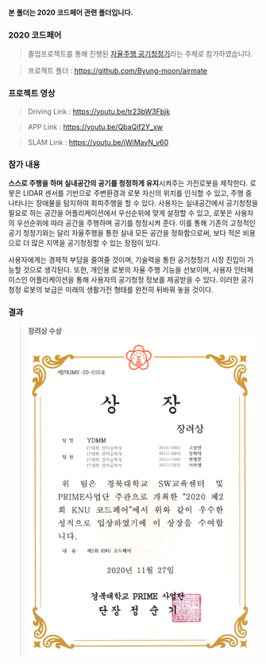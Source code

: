 **본 폴더는 2020 코드페어 관련 폴더입니다.**  




### 2020 코드페어
 > 졸업프로젝트를 통해 진행된 [자율주행 공기청정기](https://github.com/Byung-moon/airmate)라는 주제로 참가하였습니다.  
 
   
     
     
 > 프로젝트 폴더 : https://github.com/Byung-moon/airmate
 
 
### 프로젝트 영상

> Driving Link : https://youtu.be/tr23bW3Fbjk 

> APP Link : https://youtu.be/QbaQif2Y_xw 

> SLAM Link : https://youtu.be/iWiMayN_v60 
  
  
   
   
   
   
   
### 참가 내용

**스스로 주행을 하며 실내공간의 공기를 청정하게 유지**시켜주는 가전로봇을 제작한다. 
로봇은 LIDAR 센서를 기반으로 주변환경과 로봇 자신의 위치를 인식할 수 있고, 주행 중 나타나는 장애물을 탐지하여 회피주행을 할 수 있다. 사용자는 실내공간에서 공기청정을 필요로 하는 공간을 어플리케이션에서 우선순위에 맞게 설정할 수 있고, 로봇은 사용자의 우선순위에 따라 공간을 주행하며 공기를 청정시켜 준다. 이를 통해 기존의 고정적인 공기 청정기와는 달리 자율주행을 통한 실내 모든 공간을 정화함으로써, 보다 적은 비용으로 더 많은 지역을 공기청정할 수 있는 장점이 있다.  


사용자에게는 경제적 부담을 줄여줄 것이며, 기술력을 통한 공기청정기 시장 진입이 가능할 것으로 생각된다. 또한, 개인용 로봇의 자율 주행 기능을 선보이며, 사용자 인터페이스인 어플리케이션을 통해 사용자의 공기청정 정보를 제공받을 수 있다. 이러한 공기청정 로봇의 보급은 미래의 생활가전 형태를 완전히 뒤바꿔 놓을 것이다.
  
  
  
  
  
  
  
### 결과  
  
> **장려상 수상**
![수상내역](images/수상내역.PNG)

